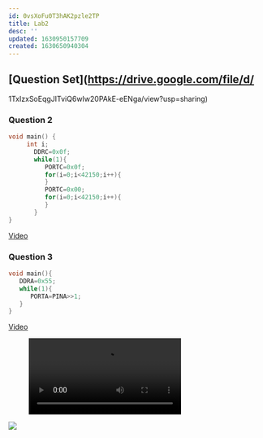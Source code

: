 ```yaml
---
id: 0vsXoFu0T3hAK2pzle2TP
title: Lab2
desc: ''
updated: 1630950157709
created: 1630650940304
---
```

## [Question Set](https://drive.google.com/file/d/

1TxIzxSoEqgJITviQ6wIw20PAkE-eENga/view?usp=sharing)
### Question 2

```c
void main() {
     int i;
       DDRC=0x0f;
       while(1){
          PORTC=0x0f;
          for(i=0;i<42150;i++){
          }
          PORTC=0x00;
          for(i=0;i<42150;i++){
          }
       }
}
```
[Video](/assets/Lab1_Q2_Parth_Shah_AU1940065.mp4)

### Question 3

```c
void main(){
   DDRA=0x55;
   while(1){
      PORTA=PINA>>1;
   }
}

```
[Video](/assets/Lab1_Q3_Parth_Shah_AU1940065.mp4)
<figure class="video_container">
  <video controls="true" allowfullscreen="true" >
    <source src="assets\Lab1_Q3_Parth_Shah_AU1940065.mp4" type="video/mp4">
  </video>
</figure>

![](/assets/images/Lab1_Q3_Circuit.jpeg)

